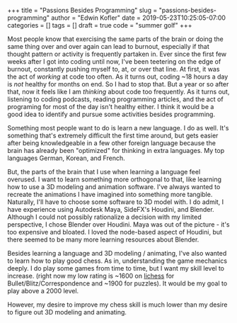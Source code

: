 +++
title = "Passions Besides Programming"
slug = "passions-besides-programming"
author = "Edwin Kofler"
date = 2019-05-23T10:25:05-07:00
categories = []
tags = []
draft = true
code = "summer golf"
+++

Most people know that exercising the same parts of the brain or doing the same thing over and over again can lead to burnout, especially if that thought pattern or activity is frequently partaken in. Ever since the first few weeks after I got into coding until now, I've been teetering on the edge of burnout, constantly pushing myself to, at, or over that line. At first, it was the act of *working* at code too often. As it turns out, coding ~18 hours a day is *not* healthy for months on end. So I had to stop that. But a year or so after that, now it feels like I am *thinking* about code too frequently. As it turns out, listening to coding podcasts, reading programming articles, and the act of programing for most of the day isn't healthy either. I think it would be a good idea to identify and pursue some activities besides programming.

Something most people want to do is learn a new language. I do as well. It's something that's extremely difficult the first time around, but gets easier after being knowledgeable in a few other foreign language because the brain has already been "optimized" for thinking in extra languages. My top languages German, Korean, and French.

But, the parts of the brain that I use when learning a language feel overused. I want to learn something more orthogonal to that, like learning how to use a 3D modeling and animation software. I've always wanted to recreate the animations I have imagined into something more tangible. Naturally, I'll have to choose some software to 3D model with. I do admit, I have experience using Autodesk Maya, SideFX's Houdini, and Blender. Although I could not possibly rationalize a decision with my limited perspective, I chose Blender over Houdini. Maya was out of the picture - it's too expensive and bloated. I loved the node-based aspect of Houdini, but there seemed to be many more learning resources about Blender.

Besides learning a language and 3D modeling / animating, I've also wanted to learn how to play good chess. As in, understanding the game mechanics deeply. I do play some games from time to time, but I want my skill level to increase. (right now my low rating is ~1600 on [lichess](https://lichess.org) for Bullet/Blitz/Correspondence and ~1900 for puzzles). It would be my goal to play above a 2000 level.

However, my desire to improve my chess skill is much lower than my desire to figure out 3D modeling and animating.
